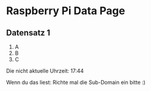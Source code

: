 
# Raspberry Pi Data Page
## Datensatz 1
1. A
2. B
3. C

Die nicht aktuelle Uhrzeit: 17:44

Wenn du das liest: Richte mal die Sub-Domain ein bitte :)
    